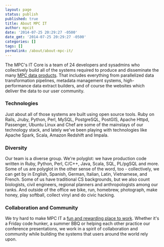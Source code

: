 ```yaml
---
layout: page
status: publish
published: true
title: About MPC IT
author: mpcit
date: '2014-07-25 20:29:27 -0500'
date_gmt: '2014-07-25 20:29:27 -0500'
categories: []
tags: []
permalink: /about/about-mpc-it/
---
```


The MPC's IT Core is a team of 24 developers and sysadmins who collectively build all of the systems required to produce and disseminate the many <a title="Data Products" href="/about/data-products/">MPC data products</a>.  That includes everything from parallelized data transformation pipelines, metadata management systems, high-performance data extract builders, and of course the websites which deliver the data to our user community.

### Technologies
Just about all of those systems are built using open source tools.  Ruby on Rails, Jruby, Python, Perl, MySQL, PostgreSQL, PostGIS, Apache Httpd, Passenger, Ubuntu Linux and Chef are some of the mainstays of our technology stack, and lately we've been playing with technologies like Apache Spark, Scala, Amazon Redshift and Impala.

### Diversity
Our team is a diverse group.  We're polyglot: we have production code written in Ruby, Python, Perl, C/C++, Java, Scala, SQL, PL/pgSQL and more.  Some of us are polyglot in the other sense of the word, too - collectively, we can get by in English, Spanish, German, Italian, Latin, Vietnamese, and French. Some of us have traditional CS backgrounds, but we also count biologists, civil engineers, regional planners and anthropologists among our ranks.  And outside of the office we bike, run, homebrew, photograph, make honey, play softball, collect vinyl and do civic hacking.

### Collaboration and Community
We try hard to make MPC IT a <a title="Working @ MPC" href="/about/working-mpc/">fun and rewarding place to work</a>.  Whether it's a Friday code hunker, a summer BBQ or helping each other practice our conference presentations, we work in a spirit of collaboration and community while building the systems that users around the world rely upon.


